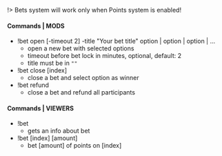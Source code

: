 !> Bets system will work only when Points system is enabled!

#### Commands | MODS
- !bet open [-timeout 2] -title "Your bet title" option | option | option | ...
    - open a new bet with selected options
    - timeout before bet lock in minutes, optional, default: 2
    - title must be in `""`
- !bet close [index]
    - close a bet and select option as winner
- !bet refund
    - close a bet and refund all participants

#### Commands | VIEWERS
- !bet
    - gets an info about bet
- !bet [index] [amount]
    - bet [amount] of points on [index]
